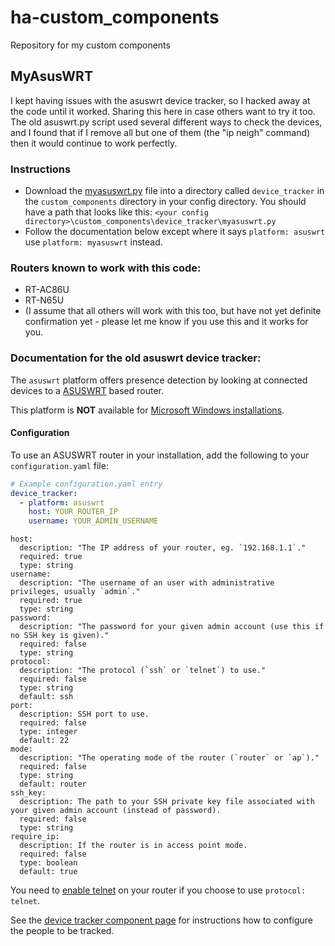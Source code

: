 # ha-custom_components
Repository for my custom components

## MyAsusWRT
I kept having issues with the asuswrt device tracker, so I hacked away at the code until it worked. Sharing this here in case others want to try it too. The old asuswrt.py script used several different ways to check the devices, and I found that if I remove all but one of them (the "ip neigh" command) then it would continue to work perfectly.

### Instructions
* Download the [myasuswrt.py](https://github.com/stuartmaxwell/ha-custom_components/blob/master/device_tracker/myasuswrt.py) file into a directory called `device_tracker` in the `custom_components` directory in your config directory. You should have a path that looks like this: `<your config directory>\custom_components\device_tracker\myasuswrt.py`
* Follow the documentation below except where it says `platform: asuswrt` use `platform: myasuswrt` instead.

### Routers known to work with this code:
* RT-AC86U
* RT-N65U
* (I assume that all others will work with this too, but have not yet definite confirmation yet - please let me know if you use this and it works for you.

### Documentation for the old asuswrt device tracker:

The `asuswrt` platform offers presence detection by looking at connected devices to a [ASUSWRT](http://event.asus.com/2013/nw/ASUSWRT/) based router.

This platform is **NOT** available for [Microsoft Windows installations](http://pexpect.readthedocs.io/en/stable/overview.html#pexpect-on-windows).

#### Configuration

To use an ASUSWRT router in your installation, add the following to your `configuration.yaml` file:

```yaml
# Example configuration.yaml entry
device_tracker:
  - platform: asuswrt
    host: YOUR_ROUTER_IP
    username: YOUR_ADMIN_USERNAME
```

```
host:
  description: "The IP address of your router, eg. `192.168.1.1`."
  required: true
  type: string
username:
  description: "The username of an user with administrative privileges, usually `admin`."
  required: true
  type: string
password:
  description: "The password for your given admin account (use this if no SSH key is given)."
  required: false
  type: string
protocol:
  description: "The protocol (`ssh` or `telnet`) to use."
  required: false
  type: string
  default: ssh
port:
  description: SSH port to use.
  required: false
  type: integer
  default: 22
mode:
  description: "The operating mode of the router (`router` or `ap`)."
  required: false
  type: string
  default: router
ssh_key:
  description: The path to your SSH private key file associated with your given admin account (instead of password).
  required: false
  type: string
require_ip:
  description: If the router is in access point mode.
  required: false
  type: boolean
  default: true
```

You need to [enable telnet](https://www.asus.com/support/faq/1005449/) on your router if you choose to use `protocol: telnet`. 

See the [device tracker component page](/components/device_tracker/) for instructions how to configure the people to be tracked.
